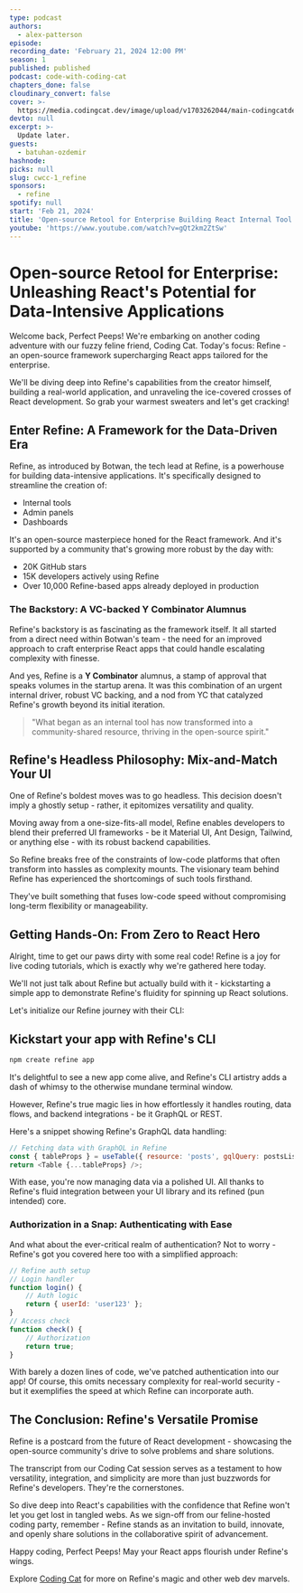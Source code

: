 ```yaml
---
type: podcast
authors:
  - alex-patterson
episode:
recording_date: 'February 21, 2024 12:00 PM'
season: 1
published: published
podcast: code-with-coding-cat
chapters_done: false
cloudinary_convert: false
cover: >-
  https://media.codingcat.dev/image/upload/v1703262044/main-codingcatdev-photo/2024-2-21_refine.png
devto: null
excerpt: >-
  Update later.
guests:
  - batuhan-ozdemir
hashnode:
picks: null
slug: cwcc-1_refine
sponsors:
  - refine
spotify: null
start: 'Feb 21, 2024'
title: 'Open-source Retool for Enterprise Building React Internal Tool'
youtube: 'https://www.youtube.com/watch?v=gQt2km2ZtSw'
---
```


# Open-source Retool for Enterprise: Unleashing React's Potential for Data-Intensive Applications

Welcome back, Perfect Peeps! We're embarking on another coding adventure with our fuzzy feline friend, Coding Cat. Today's focus: Refine - an open-source framework supercharging React apps tailored for the enterprise.

We'll be diving deep into Refine's capabilities from the creator himself, building a real-world application, and unraveling the ice-covered crosses of React development. So grab your warmest sweaters and let's get cracking!

## Enter Refine: A Framework for the Data-Driven Era

Refine, as introduced by Botwan, the tech lead at Refine, is a powerhouse for building data-intensive applications. It's specifically designed to streamline the creation of:

- Internal tools
- Admin panels
- Dashboards

It's an open-source masterpiece honed for the React framework. And it's supported by a community that's growing more robust by the day with:

- 20K GitHub stars
- 15K developers actively using Refine
- Over 10,000 Refine-based apps already deployed in production

### The Backstory: A VC-backed Y Combinator Alumnus

Refine's backstory is as fascinating as the framework itself. It all started from a direct need within Botwan's team - the need for an improved approach to craft enterprise React apps that could handle escalating complexity with finesse.

And yes, Refine is a **Y Combinator** alumnus, a stamp of approval that speaks volumes in the startup arena. It was this combination of an urgent internal driver, robust VC backing, and a nod from YC that catalyzed Refine's growth beyond its initial iteration.

> "What began as an internal tool has now transformed into a community-shared resource, thriving in the open-source spirit."

## Refine's Headless Philosophy: Mix-and-Match Your UI

One of Refine's boldest moves was to go headless. This decision doesn't imply a ghostly setup - rather, it epitomizes versatility and quality.

Moving away from a one-size-fits-all model, Refine enables developers to blend their preferred UI frameworks - be it Material UI, Ant Design, Tailwind, or anything else - with its robust backend capabilities.

So Refine breaks free of the constraints of low-code platforms that often transform into hassles as complexity mounts. The visionary team behind Refine has experienced the shortcomings of such tools firsthand.

They've built something that fuses low-code speed without compromising long-term flexibility or manageability.

## Getting Hands-On: From Zero to React Hero

Alright, time to get our paws dirty with some real code! Refine is a joy for live coding tutorials, which is exactly why we're gathered here today.

We'll not just talk about Refine but actually build with it - kickstarting a simple app to demonstrate Refine's fluidity for spinning up React solutions.

Let's initialize our Refine journey with their CLI:

## Kickstart your app with Refine's CLI

```bash
npm create refine app
```

It's delightful to see a new app come alive, and Refine's CLI artistry adds a dash of whimsy to the otherwise mundane terminal window.

However, Refine's true magic lies in how effortlessly it handles routing, data flows, and backend integrations - be it GraphQL or REST.

Here's a snippet showing Refine's GraphQL data handling:

```js
// Fetching data with GraphQL in Refine
const { tableProps } = useTable({ resource: 'posts', gqlQuery: postsList });
return <Table {...tableProps} />;
```

With ease, you're now managing data via a polished UI. All thanks to Refine's fluid integration between your UI library and its refined (pun intended) core.

### Authorization in a Snap: Authenticating with Ease

And what about the ever-critical realm of authentication? Not to worry - Refine's got you covered here too with a simplified approach:

```js
// Refine auth setup
// Login handler
function login() {
	// Auth logic
	return { userId: 'user123' };
}
// Access check
function check() {
	// Authorization
	return true;
}
```

With barely a dozen lines of code, we've patched authentication into our app! Of course, this omits necessary complexity for real-world security - but it exemplifies the speed at which Refine can incorporate auth.

## The Conclusion: Refine's Versatile Promise

Refine is a postcard from the future of React development - showcasing the open-source community's drive to solve problems and share solutions.

The transcript from our Coding Cat session serves as a testament to how versatility, integration, and simplicity are more than just buzzwords for Refine's developers. They're the cornerstones.

So dive deep into React's capabilities with the confidence that Refine won't let you get lost in tangled webs. As we sign-off from our feline-hosted coding party, remember - Refine stands as an invitation to build, innovate, and openly share solutions in the collaborative spirit of advancement.

Happy coding, Perfect Peeps! May your React apps flourish under Refine's wings.

Explore [Coding Cat](http://codingcat.dev) for more on Refine's magic and other web dev marvels.
